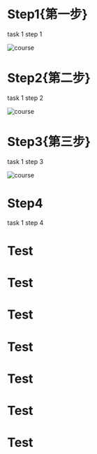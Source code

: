 # Step1{第一步}

task 1 step 1

![course](./course.drawio.png)

# Step2{第二步}

task 1 step 2

![course](./course.drawio.png)

# Step3{第三步}

task 1 step 3

![course](./course.drawio.png)

# Step4

task 1 step 4

# Test

# Test

# Test

# Test

# Test

# Test

# Test
